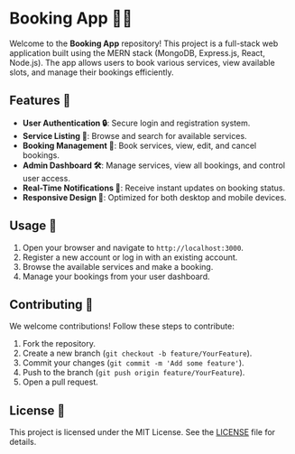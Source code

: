 # Booking App 📅✨

Welcome to the **Booking App** repository! This project is a full-stack web application built using the MERN stack (MongoDB, Express.js, React, Node.js). The app allows users to book various services, view available slots, and manage their bookings efficiently.

## Features 🌟

- **User Authentication 🔒**: Secure login and registration system.
- **Service Listing 📃**: Browse and search for available services.
- **Booking Management 📅**: Book services, view, edit, and cancel bookings.
- **Admin Dashboard 🛠️**: Manage services, view all bookings, and control user access.
- **Real-Time Notifications 🔔**: Receive instant updates on booking status.
- **Responsive Design 📱**: Optimized for both desktop and mobile devices.

## Usage 🚀

1. Open your browser and navigate to `http://localhost:3000`.
2. Register a new account or log in with an existing account.
3. Browse the available services and make a booking.
4. Manage your bookings from your user dashboard.

## Contributing 🤝

We welcome contributions! Follow these steps to contribute:

1. Fork the repository.
2. Create a new branch (`git checkout -b feature/YourFeature`).
3. Commit your changes (`git commit -m 'Add some feature'`).
4. Push to the branch (`git push origin feature/YourFeature`).
5. Open a pull request.

## License 📜

This project is licensed under the MIT License. See the [LICENSE](LICENSE) file for details.

